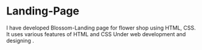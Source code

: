 # Landing-Page
I have developed Blossom-Landing page for flower shop using HTML, CSS. It uses various features of HTML and CSS Under web development and designing . 
